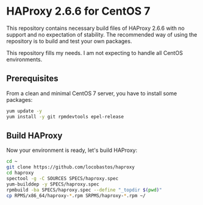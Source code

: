 # HAProxy 2.6.6 for CentOS 7

This repository contains necessary build files of HAProxy 2.6.6 with no support and no expectation of stability.
The recommended way of using the repository is to build and test your own packages.

This repository fills my needs. I am not expecting to handle all CentOS environments.

## Prerequisites

From a clean and minimal CentOS 7 server, you have to install some packages:

```bash
yum update -y
yum install -y git rpmdevtools epel-release
```

## Build HAProxy

Now your environment is ready, let's build HAProxy:

```bash
cd ~
git clone https://github.com/locobastos/haproxy
cd haproxy
spectool -g -C SOURCES SPECS/haproxy.spec
yum-builddep -y SPECS/haproxy.spec
rpmbuild -ba SPECS/haproxy.spec --define "_topdir $(pwd)"
cp RPMS/x86_64/haproxy-*.rpm SRPMS/haproxy-*.rpm ~/
```
